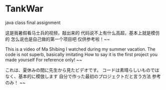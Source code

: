 # TankWar
java class final assignment

这是我暑假看马士兵的视频，敲出来的
代码说不上有什么高超，基本上就是模仿的
怎么说也是自己做的第一个项目吧
仅供参考啦！~~

This is a video of Ma Shibing I watched during my summer vacation.
The code is not superb, basically imitating
How to say it is the first project you made yourself
For reference only! ~~

これは、夏休みの間に先生から見たビデオです。
コードは素晴らしいものではなく、基本的に模倣します
自分で作った最初のプロジェクトだと言う方法
参考のみ！ ~~

